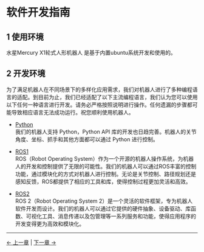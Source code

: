 # 软件开发指南

## 1 使用环境

水星Mercury X1轮式人形机器人 是基于内置ubuntu系统开发和使用的。

## 2 开发环境

为了满足机器人在不同场景下的多样化应用需求，我们对机器人进行了多种编程语言的适配。到目前为止，我们已经适配了以下主流编程语言，我们认为您可以使用以下任何一种语言进行开发。请务必严格按照说明进行操作。任何遗漏的步骤都可能导致相应语言无法成功运行。祝您顺利使用机器人。


- [Python](./6.1-Python/README.md)<br>
  我们的机器人支持 Python，Python API 库的开发也日趋完善。机器人的关节角度、坐标、抓手和其他方面都可以通过 Python 进行控制。<br>

- [ROS1](./5.2-DevelopmentAndUseBasedOnROS1/1_download.md)<br>
  ROS（Robot Operating System）作为一个开源的机器人操作系统，为机器人的开发和控制提供了无限的可能性。我们的机器人可以通过ROS丰富的控制功能，通过模块化的方式对机器人进行控制。无论是关节控制、路径规划还是感知反馈，ROS都提供了相应的工具和库，使得控制过程更加灵活和高效。</br>
- [ROS2](./5.3-DevelopmentAndUseBasedOnROS2/1_download.md)<br>
  ROS 2（Robot Operating System 2）是一个灵活的软件框架，专为机器人软件开发而设计。我们的机器人可以通过它提供的硬件抽象、设备驱动、库函数、可视化工具、消息传递以及包管理等一系列服务和功能，使得应用程序的开发变得更为高效和模块化。</br>
<!-- - [Communication](./5.4-DevelopmentBasedOnCommunicationProtocolPackage//5.4.1-CommunicationDoc.md)<br>
  如果您对信息论、编码和机器人通信功能有一定的了解，那么您就应该明白，所有的通信都源于数据传输。为了方便用户操作机器人，我们开放了基于串口通信的通信协议。您可以使用串口助手或将其封装到您熟悉的任何编程语言中来控制机器人。 -->

---

[← 上一章](../5-BasicFunctions/README.md) | [下一章 →](../7-SuccessfulCases/7-SuccessfulCases.md)